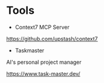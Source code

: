 # Tools

- Context7 MCP Server

<https://github.com/upstash/context7>

- Taskmaster

AI's personal project manager

<https://www.task-master.dev/>
